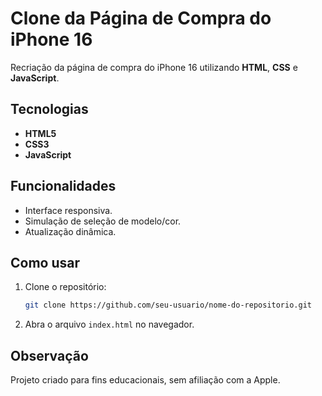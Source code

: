 # Clone da Página de Compra do iPhone 16  

Recriação da página de compra do iPhone 16 utilizando **HTML**, **CSS** e **JavaScript**.  

## Tecnologias  
- **HTML5**  
- **CSS3**  
- **JavaScript**  

## Funcionalidades  
- Interface responsiva.  
- Simulação de seleção de modelo/cor.  
- Atualização dinâmica.  

## Como usar  
1. Clone o repositório:  
   ```bash  
   git clone https://github.com/seu-usuario/nome-do-repositorio.git  
   ```  
2. Abra o arquivo `index.html` no navegador.  

## Observação  
Projeto criado para fins educacionais, sem afiliação com a Apple. 
